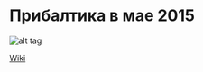 # Прибалтика в мае 2015
![alt tag](http://2.bp.blogspot.com/-TH2Q70ktag4/Ti-PMba2FaI/AAAAAAAAEGE/amB803N6GGg/s1600/Nato-to-Baltic-2.jpg)

[Wiki](https://github.com/Pedaliada/baltic2015/wiki)